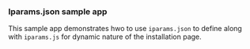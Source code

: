 ### Iparams.json sample app

This sample app demonstrates hwo to use `iparams.json` to define along with `iparams.js` for dynamic nature of the installation page. 

